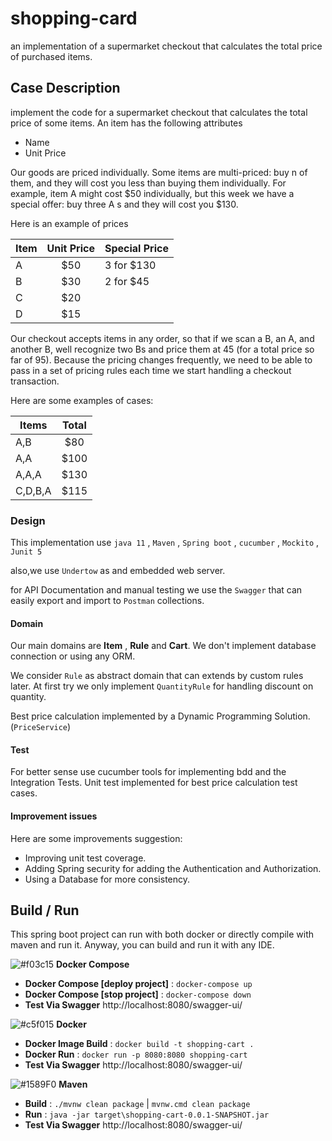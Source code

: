 # shopping-card
an implementation of a supermarket checkout that calculates the total price of purchased items.

## Case Description
 implement the code for a supermarket checkout that calculates the total price of some
items.
An item has the following attributes
- Name
- Unit Price

Our goods are priced individually. Some items are multi-priced: buy n of them, and they will cost
you less than buying them individually. For example, item A might cost $50 individually, but this
week we have a special offer: buy three A s and they will cost you $130.

Here is an example of prices

|Item |Unit Price |Special Price|
| --- |:---------:|:-------------|
| A   |   $50      | 3 for $130  |
| B   |   $30      | 2 for $45   |
| C   |   $20      |             |
| D   |   $15      |             |

Our checkout accepts items in any order, so that if we scan a B, an A, and another B, well
recognize two Bs and price them at 45 (for a total price so far of 95). Because the pricing
changes frequently, we need to be able to pass in a set of pricing rules each time we start
handling a checkout transaction.

Here are some examples of cases:

|Items |Total |
| -------   |:-----------:|
| A,B       |   $80       | 
| A,A       |   $100      | 
| A,A,A     |   $130      |       
| C,D,B,A   |   $115      |            
### Design
This implementation use `java 11` , `Maven` , `Spring boot` , `cucumber` , `Mockito` , `Junit 5`

also,we use `Undertow` as and embedded web server. 

for API Documentation and manual testing we use the `Swagger` that can easily export and import to `Postman` collections.  
#### Domain
Our main domains are **Item** , **Rule** and **Cart**.
We don't implement database connection or using any ORM.

We consider `Rule` as abstract domain that can extends by custom rules later.
At first try we only implement `QuantityRule` for handling discount on quantity.

Best price calculation implemented by a Dynamic Programming Solution. (`PriceService`) 
#### Test
For better sense use cucumber tools for implementing bdd and the Integration Tests.
Unit test implemented for best price calculation test cases.

#### Improvement issues

Here are some improvements suggestion:

- Improving unit test coverage.
- Adding Spring security for adding the Authentication and Authorization.
- Using a Database for more consistency.

##  Build / Run
This spring boot project can run with both docker or directly compile with maven and run it.
Anyway, you can build and run it with any IDE.

![#f03c15](https://via.placeholder.com/15/f03c15/000000?text=+) **Docker Compose**
 * **Docker Compose [deploy project]** : ```docker-compose up```
 * **Docker Compose [stop project]** : ```docker-compose down```
 * **Test Via Swagger** http://localhost:8080/swagger-ui/
 
![#c5f015](https://via.placeholder.com/15/c5f015/000000?text=+) **Docker**
  * **Docker Image Build** : ```docker build -t shopping-cart .```
  * **Docker Run** : ```docker run -p 8080:8080 shopping-cart```
  * **Test Via Swagger** http://localhost:8080/swagger-ui/
 
![#1589F0](https://via.placeholder.com/15/1589F0/000000?text=+) **Maven**     
 * **Build** : ```./mvnw clean package``` | ```mvnw.cmd clean package```
 * **Run** : ```java -jar target\shopping-cart-0.0.1-SNAPSHOT.jar```
 * **Test Via Swagger** http://localhost:8080/swagger-ui/
